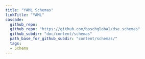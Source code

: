 ```yaml
---
title: "YAML Schemas"
linkTitle: "YAML"
cascade:
  github_repo:
  github_repo: "https://github.com/boschglobal/dse.schemas"
  github_subdir: "doc/content/schemas"
  path_base_for_github_subdir: "content/schemas/"
  tags:
  - Schema
---
```

